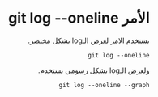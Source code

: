 <div dir="rtl">

# الأمر git log --oneline
يستخدم الامر لعرض الـlog بشكل مختصر.
```
git log --oneline
```
ولعرض الـlog بشكل رسومي يستخدم.
```
git log --oneline --graph
```
</div>